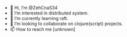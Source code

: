 - 👋 Hi, I’m @ZehCnaS34
- 👀 I’m interested in distributed system.
- 🌱 I’m currently learning raft.
- 💞️ I’m looking to collaborate on clojure(script) projects.
- 📫 How to reach me [unknown]

<!---
ZehCnaS34/ZehCnaS34 is a ✨ special ✨ repository because its `README.md` (this file) appears on your GitHub profile.
You can click the Preview link to take a look at your changes.
--->
